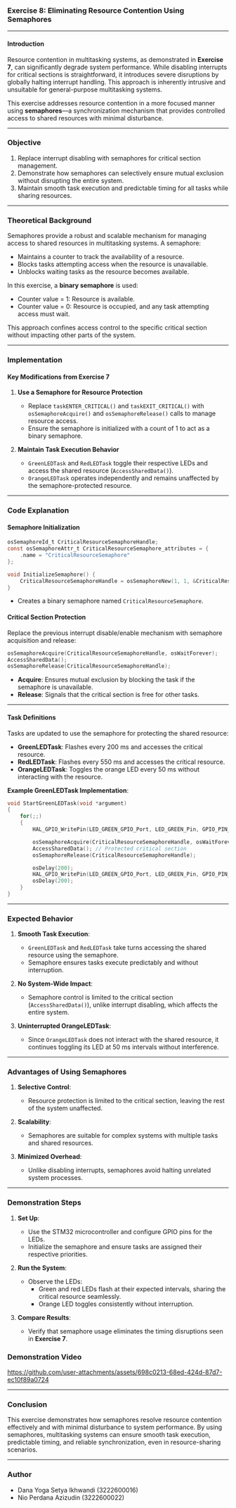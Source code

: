 ### Exercise 8: Eliminating Resource Contention Using Semaphores

---

#### **Introduction**
Resource contention in multitasking systems, as demonstrated in **Exercise 7**, can significantly degrade system performance. While disabling interrupts for critical sections is straightforward, it introduces severe disruptions by globally halting interrupt handling. This approach is inherently intrusive and unsuitable for general-purpose multitasking systems.

This exercise addresses resource contention in a more focused manner using **semaphores**—a synchronization mechanism that provides controlled access to shared resources with minimal disturbance.

---

### **Objective**
1. Replace interrupt disabling with semaphores for critical section management.
2. Demonstrate how semaphores can selectively ensure mutual exclusion without disrupting the entire system.
3. Maintain smooth task execution and predictable timing for all tasks while sharing resources.

---

### **Theoretical Background**
Semaphores provide a robust and scalable mechanism for managing access to shared resources in multitasking systems. A semaphore:
- Maintains a counter to track the availability of a resource.
- Blocks tasks attempting access when the resource is unavailable.
- Unblocks waiting tasks as the resource becomes available.

In this exercise, a **binary semaphore** is used:
- Counter value = 1: Resource is available.
- Counter value = 0: Resource is occupied, and any task attempting access must wait.

This approach confines access control to the specific critical section without impacting other parts of the system.

---

### **Implementation**

#### **Key Modifications from Exercise 7**

1. **Use a Semaphore for Resource Protection**
   - Replace `taskENTER_CRITICAL()` and `taskEXIT_CRITICAL()` with `osSemaphoreAcquire()` and `osSemaphoreRelease()` calls to manage resource access.
   - Ensure the semaphore is initialized with a count of 1 to act as a binary semaphore.

2. **Maintain Task Execution Behavior**
   - `GreenLEDTask` and `RedLEDTask` toggle their respective LEDs and access the shared resource (`AccessSharedData()`).
   - `OrangeLEDTask` operates independently and remains unaffected by the semaphore-protected resource.

---

### **Code Explanation**

#### **Semaphore Initialization**
```c
osSemaphoreId_t CriticalResourceSemaphoreHandle;
const osSemaphoreAttr_t CriticalResourceSemaphore_attributes = {
    .name = "CriticalResourceSemaphore"
};

void InitializeSemaphore() {
    CriticalResourceSemaphoreHandle = osSemaphoreNew(1, 1, &CriticalResourceSemaphore_attributes);
}
```
- Creates a binary semaphore named `CriticalResourceSemaphore`.

#### **Critical Section Protection**
Replace the previous interrupt disable/enable mechanism with semaphore acquisition and release:
```c
osSemaphoreAcquire(CriticalResourceSemaphoreHandle, osWaitForever);
AccessSharedData();
osSemaphoreRelease(CriticalResourceSemaphoreHandle);
```
- **Acquire**: Ensures mutual exclusion by blocking the task if the semaphore is unavailable.
- **Release**: Signals that the critical section is free for other tasks.

---

#### **Task Definitions**
Tasks are updated to use the semaphore for protecting the shared resource:
- **GreenLEDTask**: Flashes every 200 ms and accesses the critical resource.
- **RedLEDTask**: Flashes every 550 ms and accesses the critical resource.
- **OrangeLEDTask**: Toggles the orange LED every 50 ms without interacting with the resource.

**Example GreenLEDTask Implementation**:
```c
void StartGreenLEDTask(void *argument)
{
    for(;;)
    {
        HAL_GPIO_WritePin(LED_GREEN_GPIO_Port, LED_GREEN_Pin, GPIO_PIN_SET);

        osSemaphoreAcquire(CriticalResourceSemaphoreHandle, osWaitForever);
        AccessSharedData(); // Protected critical section
        osSemaphoreRelease(CriticalResourceSemaphoreHandle);

        osDelay(200);
        HAL_GPIO_WritePin(LED_GREEN_GPIO_Port, LED_GREEN_Pin, GPIO_PIN_RESET);
        osDelay(200);
    }
}
```

---

### **Expected Behavior**
1. **Smooth Task Execution**:
   - `GreenLEDTask` and `RedLEDTask` take turns accessing the shared resource using the semaphore.
   - Semaphore ensures tasks execute predictably and without interruption.

2. **No System-Wide Impact**:
   - Semaphore control is limited to the critical section (`AccessSharedData()`), unlike interrupt disabling, which affects the entire system.

3. **Uninterrupted OrangeLEDTask**:
   - Since `OrangeLEDTask` does not interact with the shared resource, it continues toggling its LED at 50 ms intervals without interference.

---

### **Advantages of Using Semaphores**
1. **Selective Control**:
   - Resource protection is limited to the critical section, leaving the rest of the system unaffected.

2. **Scalability**:
   - Semaphores are suitable for complex systems with multiple tasks and shared resources.

3. **Minimized Overhead**:
   - Unlike disabling interrupts, semaphores avoid halting unrelated system processes.

---

### **Demonstration Steps**

1. **Set Up**:
   - Use the STM32 microcontroller and configure GPIO pins for the LEDs.
   - Initialize the semaphore and ensure tasks are assigned their respective priorities.

2. **Run the System**:
   - Observe the LEDs:
     - Green and red LEDs flash at their expected intervals, sharing the critical resource seamlessly.
     - Orange LED toggles consistently without interruption.

3. **Compare Results**:
   - Verify that semaphore usage eliminates the timing disruptions seen in **Exercise 7**.


### **Demonstration Video**
https://github.com/user-attachments/assets/698c0213-68ed-424d-87d7-ec10f89a0724


---

### **Conclusion**
This exercise demonstrates how semaphores resolve resource contention effectively and with minimal disturbance to system performance. By using semaphores, multitasking systems can ensure smooth task execution, predictable timing, and reliable synchronization, even in resource-sharing scenarios.

---

### **Author**
- Dana Yoga Setya Ikhwandi (3222600016)
- Nio Perdana Azizudin (3222600022)

